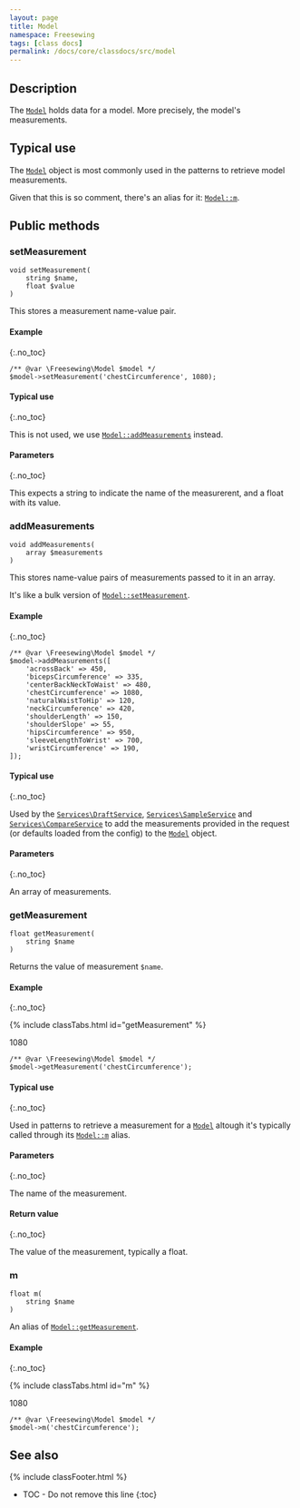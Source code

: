 ```yaml
---
layout: page
title: Model
namespace: Freesewing
tags: [class docs]
permalink: /docs/core/classdocs/src/model
---
```

## Description 

The [`Model`](model) holds data for a model. More precisely, the model's measurements.

## Typical use

The [`Model`](model) object is most commonly used in the patterns to retrieve
model measurements.

Given that this is so comment, there's an alias for it: [`Model::m`](model#m).

## Public methods

### setMeasurement

```php?start_inline=1
void setMeasurement( 
    string $name,
    float $value 
)
```
This stores a measurement name-value pair. 

#### Example
{:.no_toc}

```php?start_inline=1
/** @var \Freesewing\Model $model */
$model->setMeasurement('chestCircumference', 1080);
```

#### Typical use
{:.no_toc}

This is not used, we use [`Model::addMeasurements`](model#addmeasurements) instead.

#### Parameters
{:.no_toc}

This expects a string to indicate the name of the measurerent, and a float with its value.

### addMeasurements

```php?start_inline=1
void addMeasurements( 
    array $measurements
)
```
This stores name-value pairs of measurements passed to it in an array.

It's like a bulk version of [`Model::setMeasurement`](model#setmeasurement).

#### Example
{:.no_toc}

```php?start_inline=1
/** @var \Freesewing\Model $model */
$model->addMeasurements([
    'acrossBack' => 450,
    'bicepsCircumference' => 335,
    'centerBackNeckToWaist' => 480,
    'chestCircumference' => 1080,
    'naturalWaistToHip' => 120,
    'neckCircumference' => 420,
    'shoulderLength' => 150,
    'shoulderSlope' => 55,
    'hipsCircumference' => 950,
    'sleeveLengthToWrist' => 700,
    'wristCircumference' => 190,
]);
```

#### Typical use
{:.no_toc}

Used by the [`Services\DraftService`](services/draftservice), 
[`Services\SampleService`](services/sampleservice) and 
[`Services\CompareService`](services/compareservice) to add the 
measurements provided in the request (or defaults loaded from the 
config) to the [`Model`](model) object.

#### Parameters
{:.no_toc}

An array of measurements.

### getMeasurement

```php?start_inline=1
float getMeasurement(
    string $name
)
```
Returns the value of measurement `$name`.

#### Example
{:.no_toc}

{% include classTabs.html
    id="getMeasurement" 
%}

<div class="tab-content">
<div role="tabpanel" class="tab-pane active" id="getMeasurement-result">

1080

</div>
<div role="tabpanel" class="tab-pane" id="getMeasurement-code" markdown="1">

```php?start_inline=1
/** @var \Freesewing\Model $model */
$model->getMeasurement('chestCircumference');
```

</div>
</div>

#### Typical use
{:.no_toc}

Used in patterns to retrieve a measurement for a [`Model`](model)
altough it's typically called through its [`Model::m`](model#m) alias.

#### Parameters
{:.no_toc}

The name of the measurement.

#### Return value
{:.no_toc}

The value of the measurement, typically a float.

### m

```php?start_inline=1
float m(
    string $name
)
```

An alias of [`Model::getMeasurement`](model#getmeasurement).

#### Example
{:.no_toc}

{% include classTabs.html
    id="m" 
%}

<div class="tab-content">
<div role="tabpanel" class="tab-pane active" id="m-result">

1080

</div>
<div role="tabpanel" class="tab-pane" id="m-code" markdown="1">

```php?start_inline=1
/** @var \Freesewing\Model $model */
$model->m('chestCircumference');
```

</div>
</div>

## See also
{% include classFooter.html %}
* TOC - Do not remove this line
{:toc}

